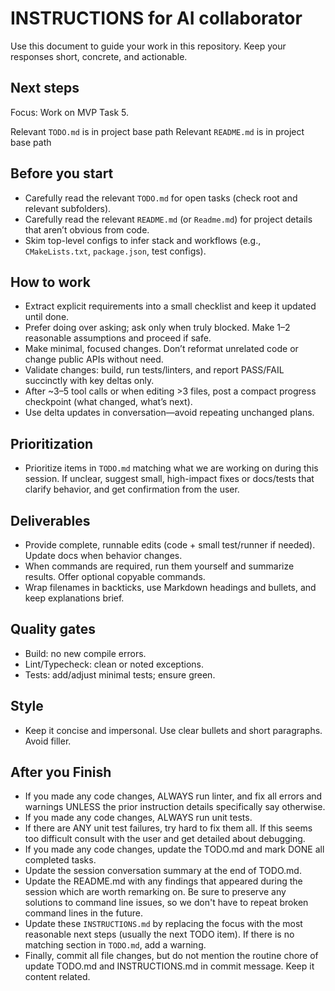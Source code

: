 # INSTRUCTIONS for AI collaborator

Use this document to guide your work in this repository. Keep your responses short, concrete, and actionable.

## Next steps

Focus: Work on MVP Task 5.

Relevant `TODO.md` is in project base path
Relevant `README.md` is in project base path

## Before you start
- Carefully read the relevant `TODO.md` for open tasks (check root and relevant subfolders).
- Carefully read the relevant `README.md` (or `Readme.md`) for project details that aren’t obvious from code.
- Skim top-level configs to infer stack and workflows (e.g., `CMakeLists.txt`, `package.json`, test configs).

## How to work
- Extract explicit requirements into a small checklist and keep it updated until done.
- Prefer doing over asking; ask only when truly blocked. Make 1–2 reasonable assumptions and proceed if safe.
- Make minimal, focused changes. Don’t reformat unrelated code or change public APIs without need.
- Validate changes: build, run tests/linters, and report PASS/FAIL succinctly with key deltas only.
- After ~3–5 tool calls or when editing >3 files, post a compact progress checkpoint (what changed, what’s next).
- Use delta updates in conversation—avoid repeating unchanged plans.

## Prioritization
- Prioritize items in `TODO.md` matching what we are working on during this session. If unclear, suggest small, high-impact fixes or docs/tests that clarify behavior, and get confirmation from the user. 

## Deliverables
- Provide complete, runnable edits (code + small test/runner if needed). Update docs when behavior changes.
- When commands are required, run them yourself and summarize results. Offer optional copyable commands.
- Wrap filenames in backticks, use Markdown headings and bullets, and keep explanations brief.

## Quality gates
- Build: no new compile errors.
- Lint/Typecheck: clean or noted exceptions.
- Tests: add/adjust minimal tests; ensure green.

## Style
- Keep it concise and impersonal. Use clear bullets and short paragraphs. Avoid filler.

## After you Finish

- If you made any code changes, ALWAYS run linter, and fix all errors and warnings UNLESS the prior instruction details specifically say otherwise.
- If you made any code changes, ALWAYS run unit tests.
- If there are ANY unit test failures, try hard to fix them all. If this seems too difficult consult with the user and get detailed about debugging.
- If you made any code changes, update the TODO.md and mark DONE all completed tasks.
- Update the session conversation summary at the end of TODO.md.
- Update the README.md with any findings that appeared during the session which are worth remarking on.  Be sure to preserve any solutions to command line issues, so we don't have to repeat broken command lines in the future.
- Update these `INSTRUCTIONS.md` by replacing the focus with the most reasonable next steps (usually the next TODO item). If there is no matching section in `TODO.md`, add a warning.
- Finally, commit all file changes, but do not mention the routine chore of update TODO.md and INSTRUCTIONS.md in commit message. Keep it content related.